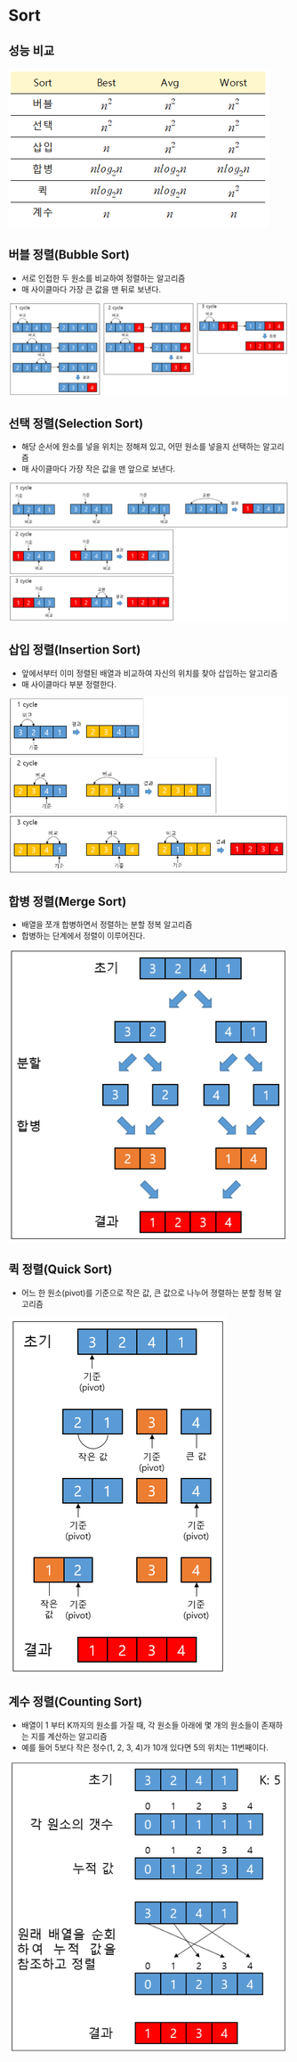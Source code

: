 # Sort

## 성능 비교

![성능 비교](./img/performance.PNG)

## 버블 정렬(Bubble Sort)

- 서로 인접한 두 원소를 비교하여 정렬하는 알고리즘
- 매 사이클마다 가장 큰 값을 맨 뒤로 보낸다.

![bubble sort](./img/bubble.PNG)

## 선택 정렬(Selection Sort)

- 해당 순서에 원소를 넣을 위치는 정해져 있고, 어떤 원소를 넣을지 선택하는 알고리즘
- 매 사이클마다 가장 작은 값을 맨 앞으로 보낸다.

![selection sort](./img/selection.PNG)

## 삽입 정렬(Insertion Sort)

- 앞에서부터 이미 정렬된 배열과 비교하여 자신의 위치를 찾아 삽입하는 알고리즘
- 매 사이클마다 부분 정렬한다.

![insertion sort](./img/insert.PNG)

## 합병 정렬(Merge Sort)

- 배열을 쪼개 합병하면서 정렬하는 분할 정복 알고리즘
- 합병하는 단계에서 정렬이 이루어진다.

![merge sort](./img/merge.png)

## 퀵 정렬(Quick Sort)

- 어느 한 원소(pivot)를 기준으로 작은 값, 큰 값으로 나누어 졍렬하는 분할 정복 알고리즘

![quick sort](./img/quick.png)

## 계수 정렬(Counting Sort)

- 배열이 1 부터 K까지의 원소를 가질 때, 각 원소들 아래에 몇 개의 원소들이 존재하는 지를 계산하는 알고리즘
- 예를 들어 5보다 작은 정수(1, 2, 3, 4)가 10개 있다면 5의 위치는 11번째이다.

![counting sort](./img/counting.png)
